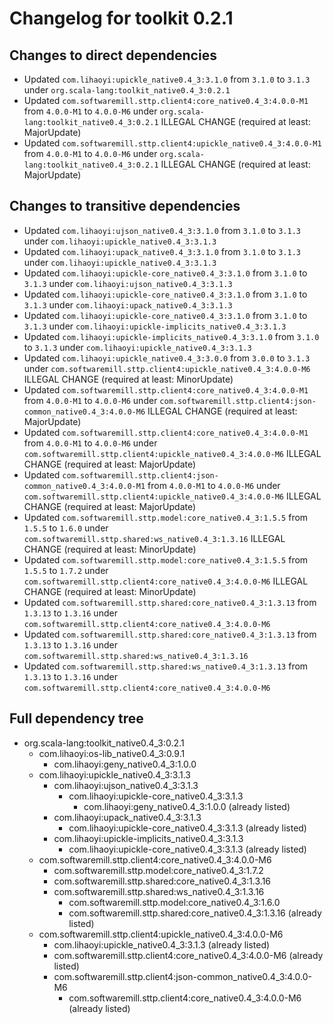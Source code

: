 # Changelog for toolkit 0.2.1

## Changes to direct dependencies
 - Updated `com.lihaoyi:upickle_native0.4_3:3.1.0` from `3.1.0` to `3.1.3` under `org.scala-lang:toolkit_native0.4_3:0.2.1`
 - Updated `com.softwaremill.sttp.client4:core_native0.4_3:4.0.0-M1` from `4.0.0-M1` to `4.0.0-M6` under `org.scala-lang:toolkit_native0.4_3:0.2.1` ILLEGAL CHANGE (required at least: MajorUpdate)
 - Updated `com.softwaremill.sttp.client4:upickle_native0.4_3:4.0.0-M1` from `4.0.0-M1` to `4.0.0-M6` under `org.scala-lang:toolkit_native0.4_3:0.2.1` ILLEGAL CHANGE (required at least: MajorUpdate)

## Changes to transitive dependencies
 - Updated `com.lihaoyi:ujson_native0.4_3:3.1.0` from `3.1.0` to `3.1.3` under `com.lihaoyi:upickle_native0.4_3:3.1.3`
 - Updated `com.lihaoyi:upack_native0.4_3:3.1.0` from `3.1.0` to `3.1.3` under `com.lihaoyi:upickle_native0.4_3:3.1.3`
 - Updated `com.lihaoyi:upickle-core_native0.4_3:3.1.0` from `3.1.0` to `3.1.3` under `com.lihaoyi:ujson_native0.4_3:3.1.3`
 - Updated `com.lihaoyi:upickle-core_native0.4_3:3.1.0` from `3.1.0` to `3.1.3` under `com.lihaoyi:upack_native0.4_3:3.1.3`
 - Updated `com.lihaoyi:upickle-core_native0.4_3:3.1.0` from `3.1.0` to `3.1.3` under `com.lihaoyi:upickle-implicits_native0.4_3:3.1.3`
 - Updated `com.lihaoyi:upickle-implicits_native0.4_3:3.1.0` from `3.1.0` to `3.1.3` under `com.lihaoyi:upickle_native0.4_3:3.1.3`
 - Updated `com.lihaoyi:upickle_native0.4_3:3.0.0` from `3.0.0` to `3.1.3` under `com.softwaremill.sttp.client4:upickle_native0.4_3:4.0.0-M6` ILLEGAL CHANGE (required at least: MinorUpdate)
 - Updated `com.softwaremill.sttp.client4:core_native0.4_3:4.0.0-M1` from `4.0.0-M1` to `4.0.0-M6` under `com.softwaremill.sttp.client4:json-common_native0.4_3:4.0.0-M6` ILLEGAL CHANGE (required at least: MajorUpdate)
 - Updated `com.softwaremill.sttp.client4:core_native0.4_3:4.0.0-M1` from `4.0.0-M1` to `4.0.0-M6` under `com.softwaremill.sttp.client4:upickle_native0.4_3:4.0.0-M6` ILLEGAL CHANGE (required at least: MajorUpdate)
 - Updated `com.softwaremill.sttp.client4:json-common_native0.4_3:4.0.0-M1` from `4.0.0-M1` to `4.0.0-M6` under `com.softwaremill.sttp.client4:upickle_native0.4_3:4.0.0-M6` ILLEGAL CHANGE (required at least: MajorUpdate)
 - Updated `com.softwaremill.sttp.model:core_native0.4_3:1.5.5` from `1.5.5` to `1.6.0` under `com.softwaremill.sttp.shared:ws_native0.4_3:1.3.16` ILLEGAL CHANGE (required at least: MinorUpdate)
 - Updated `com.softwaremill.sttp.model:core_native0.4_3:1.5.5` from `1.5.5` to `1.7.2` under `com.softwaremill.sttp.client4:core_native0.4_3:4.0.0-M6` ILLEGAL CHANGE (required at least: MinorUpdate)
 - Updated `com.softwaremill.sttp.shared:core_native0.4_3:1.3.13` from `1.3.13` to `1.3.16` under `com.softwaremill.sttp.client4:core_native0.4_3:4.0.0-M6`
 - Updated `com.softwaremill.sttp.shared:core_native0.4_3:1.3.13` from `1.3.13` to `1.3.16` under `com.softwaremill.sttp.shared:ws_native0.4_3:1.3.16`
 - Updated `com.softwaremill.sttp.shared:ws_native0.4_3:1.3.13` from `1.3.13` to `1.3.16` under `com.softwaremill.sttp.client4:core_native0.4_3:4.0.0-M6`

## Full dependency tree

 - org.scala-lang:toolkit_native0.4_3:0.2.1
   - com.lihaoyi:os-lib_native0.4_3:0.9.1
     - com.lihaoyi:geny_native0.4_3:1.0.0
   - com.lihaoyi:upickle_native0.4_3:3.1.3
     - com.lihaoyi:ujson_native0.4_3:3.1.3
       - com.lihaoyi:upickle-core_native0.4_3:3.1.3
         - com.lihaoyi:geny_native0.4_3:1.0.0 (already listed)
     - com.lihaoyi:upack_native0.4_3:3.1.3
       - com.lihaoyi:upickle-core_native0.4_3:3.1.3 (already listed)
     - com.lihaoyi:upickle-implicits_native0.4_3:3.1.3
       - com.lihaoyi:upickle-core_native0.4_3:3.1.3 (already listed)
   - com.softwaremill.sttp.client4:core_native0.4_3:4.0.0-M6
     - com.softwaremill.sttp.model:core_native0.4_3:1.7.2
     - com.softwaremill.sttp.shared:core_native0.4_3:1.3.16
     - com.softwaremill.sttp.shared:ws_native0.4_3:1.3.16
       - com.softwaremill.sttp.model:core_native0.4_3:1.6.0
       - com.softwaremill.sttp.shared:core_native0.4_3:1.3.16 (already listed)
   - com.softwaremill.sttp.client4:upickle_native0.4_3:4.0.0-M6
     - com.lihaoyi:upickle_native0.4_3:3.1.3 (already listed)
     - com.softwaremill.sttp.client4:core_native0.4_3:4.0.0-M6 (already listed)
     - com.softwaremill.sttp.client4:json-common_native0.4_3:4.0.0-M6
       - com.softwaremill.sttp.client4:core_native0.4_3:4.0.0-M6 (already listed)
